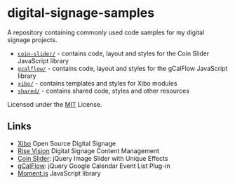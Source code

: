 # digital-signage-samples #

A repository containing commonly used code samples for my digital signage 
projects.

* [`coin-slider/`](coin-slider/) - contains code, layout and styles for the 
  Coin Slider JavaScript library
* [`gcalflow/`](gcalflow/) - contains code, layout and styles for the 
  gCalFlow JavaScript library
* [`xibo/`](xibo/) - contains templates and styles for Xibo modules
* [`shared/`](shared/) - contains shared code, styles and other resources

Licensed under the [MIT](LICENSE.md) License.


## Links ##

* [Xibo](http://xibo.org.uk/) Open Source Digital Signage
* [Rise Vision](https://www.risevision.com/) Digital Signage Content Management
* [Coin Slider](http://workshop.rs/projects/coin-slider/): jQuery Image Slider with Unique Effects
* [gCalFlow](http://sugi.github.io/jquery-gcal-flow/): jQuery Google Calendar 
  Event List Plug-in
* [Moment.js](http://momentjs.com/) JavaScript library
